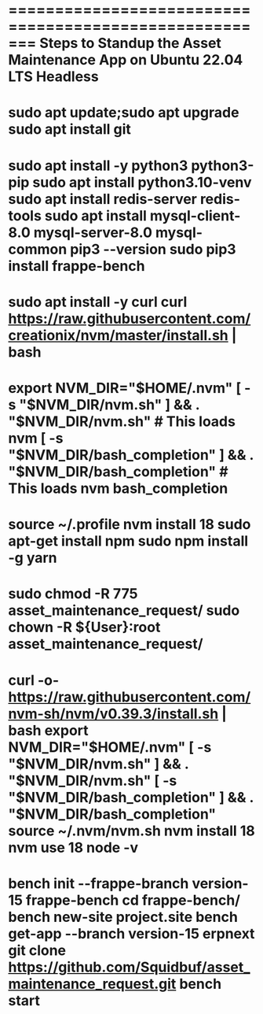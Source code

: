 =======================================================
Steps to Standup the Asset Maintenance App on Ubuntu 22.04 LTS Headless
=======================================================
sudo apt update;sudo apt upgrade
sudo apt install git
=======================================================
sudo apt install -y python3 python3-pip
sudo apt install python3.10-venv
sudo apt install redis-server redis-tools
sudo apt install mysql-client-8.0 mysql-server-8.0 mysql-common
pip3 --version
sudo pip3 install frappe-bench
=======================================================
sudo apt install -y curl
curl https://raw.githubusercontent.com/creationix/nvm/master/install.sh | bash
================
export NVM_DIR="$HOME/.nvm"
[ -s "$NVM_DIR/nvm.sh" ] && \. "$NVM_DIR/nvm.sh"  # This loads nvm
[ -s "$NVM_DIR/bash_completion" ] && \. "$NVM_DIR/bash_completion"  # This loads nvm bash_completion
==================
source ~/.profile
nvm install 18
sudo apt-get install npm
sudo npm install -g yarn
=======================================================
sudo chmod -R 775 asset_maintenance_request/
sudo chown -R ${User}:root asset_maintenance_request/
=======================================================
curl -o- https://raw.githubusercontent.com/nvm-sh/nvm/v0.39.3/install.sh | bash
export NVM_DIR="$HOME/.nvm"
[ -s "$NVM_DIR/nvm.sh" ] && \. "$NVM_DIR/nvm.sh"
[ -s "$NVM_DIR/bash_completion" ] && \. "$NVM_DIR/bash_completion"
source ~/.nvm/nvm.sh
nvm install 18
nvm use 18
node -v
=======================================================
bench init --frappe-branch version-15 frappe-bench
cd frappe-bench/
bench new-site project.site
bench get-app --branch version-15 erpnext
git clone https://github.com/Squidbuf/asset_maintenance_request.git
bench start
=======================================================
